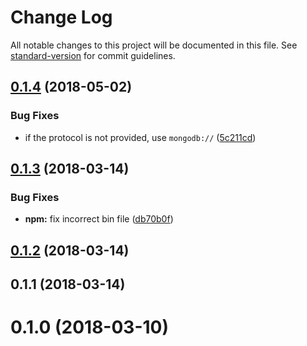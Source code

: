 # Change Log

All notable changes to this project will be documented in this file. See [standard-version](https://github.com/conventional-changelog/standard-version) for commit guidelines.

<a name="0.1.4"></a>
## [0.1.4](https://github.com/dwmkerr/mongo-connection-string/compare/v0.1.3...v0.1.4) (2018-05-02)


### Bug Fixes

* if the protocol is not provided, use `mongodb://` ([5c211cd](https://github.com/dwmkerr/mongo-connection-string/commit/5c211cd))



<a name="0.1.3"></a>
## [0.1.3](https://github.com/dwmkerr/mongo-connection-string/compare/v0.1.2...v0.1.3) (2018-03-14)


### Bug Fixes

* **npm:** fix incorrect bin file ([db70b0f](https://github.com/dwmkerr/mongo-connection-string/commit/db70b0f))



<a name="0.1.2"></a>
## [0.1.2](https://github.com/dwmkerr/mongo-connection-string/compare/v0.1.1...v0.1.2) (2018-03-14)



<a name="0.1.1"></a>
## 0.1.1 (2018-03-14)



<a name="0.1.0"></a>
# 0.1.0 (2018-03-10)
